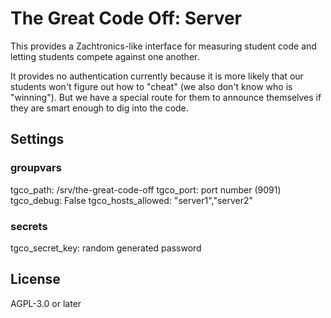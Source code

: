 # The Great Code Off: Server

This provides a Zachtronics-like interface for measuring student code and letting students compete against one another.

It provides no authentication currently because it is more likely that our students won't figure out how to "cheat" (we also don't know who is "winning"). But we have a special route for them to announce themselves if they are smart enough to dig into the code.


## Settings

### groupvars

tgco_path: /srv/the-great-code-off
tgco_port: port number (9091)
tgco_debug: False
tgco_hosts_allowed: "server1","server2"
### secrets

tgco_secret_key: random generated password 

## License

AGPL-3.0 or later
